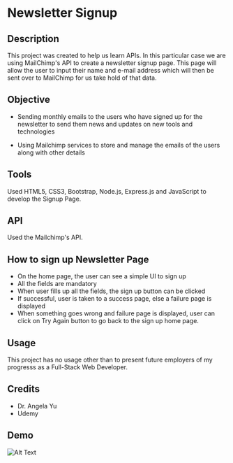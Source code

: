 
# Newsletter Signup

## Description
This project was created to help us learn APIs. In this particular case we are using MailChimp's API to create a newsletter signup page. This page will allow the user to input their name and e-mail address which will then be sent over to MailChimp for us take hold of that data.

## Objective
- Sending monthly emails to the users who have signed up for the newsletter to send them news and updates on new tools and technologies

- Using Mailchimp services to store and manage the emails of the users along with other details

##  Tools

  Used HTML5, CSS3, Bootstrap, Node.js, Express.js and JavaScript to develop the Signup Page.

## API

  Used the Mailchimp's API.

## How to sign up Newsletter Page

- On the home page, the user can see a simple UI to sign up
- All the fields are mandatory
- When user fills up all the fields, the sign up button can be clicked
- If successful, user is taken to a success page, else a failure page is displayed
- When something goes wrong and failure page is displayed, user can click on Try Again button to go back to the sign up home page.

## Usage
This project has no usage other than to present future employers of my progresss as a Full-Stack Web Developer.

## Credits
- Dr. Angela Yu
- Udemy

 ## Demo
![Alt Text]([(https://github.com/Raaghav-1824/Raaghav-1824-Newsletter-Signup/blob/f15c938c5d594875e6031769188288d70cfd3a69/Images/Newsletter%20Signup.gif)])





